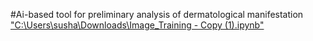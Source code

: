 #Ai-based tool for preliminary analysis of dermatological manifestation
<br>
["C:\Users\susha\Downloads\Image_Training - Copy (1).ipynb"](https://colab.research.google.com/drive/1xgusTgXLMLdv7-Uuwr5OlxTslSbSZmFw?usp=sharing)

